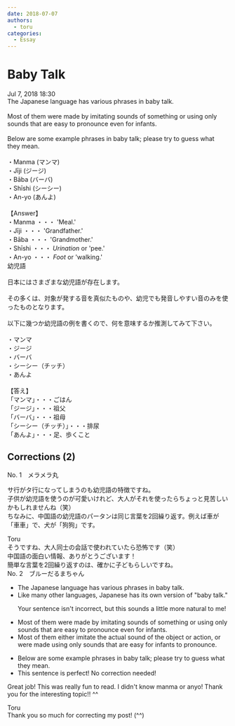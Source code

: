 ```yaml
---
date: 2018-07-07
authors:
  - toru
categories:
  - Essay
---
```


<h1 id="subject_show">Baby Talk</h1>
<div class="date">Jul 7, 2018 18:30</div>
<div id="post"><div id="body_show_ori">
The Japanese language has various phrases in baby talk.<br/><br/>Most of them were made by imitating sounds of something or using only sounds that are easy to pronounce even for infants.<br/><br/>Below are some example phrases in baby talk; please try to guess what they mean.<br/><br/>・Manma (マンマ)<br/>・Jīji (ジージ)<br/>・Bāba (バーバ)<br/>・Shīshi (シーシー)<br/>・An-yo (あんよ)<br/><br/>【Answer】<br/>・Manma ・・・ 'Meal.'<br/>・Jīji ・・・ 'Grandfather.'<br/>・Bāba ・・・ 'Grandmother.'<br/>・Shīshi ・・・ <em>Urination</em> or 'pee.'<br/>・An-yo ・・・ <em>Foot</em> or 'walking.'
</div></div>

<!-- more -->

<div id="post_ja"><div id="body_show_mo">
幼児語<br/><br/>日本にはさまざまな幼児語が存在します。<br/><br/>その多くは、対象が発する音を真似たものや、幼児でも発音しやすい音のみを使ったものとなります。<br/><br/>以下に幾つか幼児語の例を書くので、何を意味するか推測してみて下さい。<br/><br/>・マンマ<br/>・ジージ<br/>・バーバ<br/>・シーシー（チッチ）<br/>・あんよ<br/><br/>【答え】<br/>「マンマ」・・・ごはん<br/>「ジージ」・・・祖父<br/>「バーバ」・・・祖母<br/>「シーシー（チッチ）」・・・排尿<br/>「あんよ」・・・足、歩くこと
</div></div>

## Corrections (2)
<div id="block"><div class="first_name"> No. 1　<span class="just_name">メラメラ丸</span></div><div id="block2">
<p class="comment_small">
 サ行がタ行になってしまうのも幼児語の特徴ですね。
 <br/>
 子供が幼児語を使うのが可愛いけれど、大人がそれを使ったらちょっと見苦しいかもしれませんね（笑）
 <br/>
 ちなみに、中国語の幼児語のパータンは同じ言葉を2回繰り返す。例えば車が「車車」で、犬が「狗狗」です。
</p>

</div><div class="name"><span class="just_name">Toru</span><br>
そうですね、大人同士の会話で使われていたら恐怖です（笑）<br/>中国語の面白い情報、ありがとうございます！<br/>簡単な言葉を2回繰り返すのは、確かに子どもらしいですね。
</div>
</div>
<div id="block"><div class="first_name"> No. 2　<span class="just_name">ブルーだるまちゃん</span></div><div id="block2">
<ul class="correction_field">
<li class="incorrect">The Japanese language has various phrases in baby talk.</li>
<li class="corrected correct">
Like many other languages, Japanese has its own version of "baby talk."
<p class="correction_comment">Your sentence isn't incorrect, but this sounds a little more natural to me!</p>
</li>
</ul>
<ul class="correction_field">
<li class="incorrect">Most of them were made by imitating sounds of something or using only sounds that are easy to pronounce even for infants.</li>
<li class="corrected correct">
Most of them either imitate the actual sound of the object or action, or were made using only sounds that are easy for infants to pronounce.
</li>
</ul>
<ul class="correction_field">
<li class="incorrect">Below are some example phrases in baby talk; please try to guess what they mean.</li>
<li class="corrected perfect">This sentence is perfect! No correction needed!</li>
</ul>
<p class="comment_small">
 Great job! This was really fun to read. I didn't know manma or anyo! Thank you for the interesting topic!! ^^
</p>

</div><div class="name"><span class="just_name">Toru</span><br>
Thank you so much for correcting my post! (^^)
</div>
</div>
